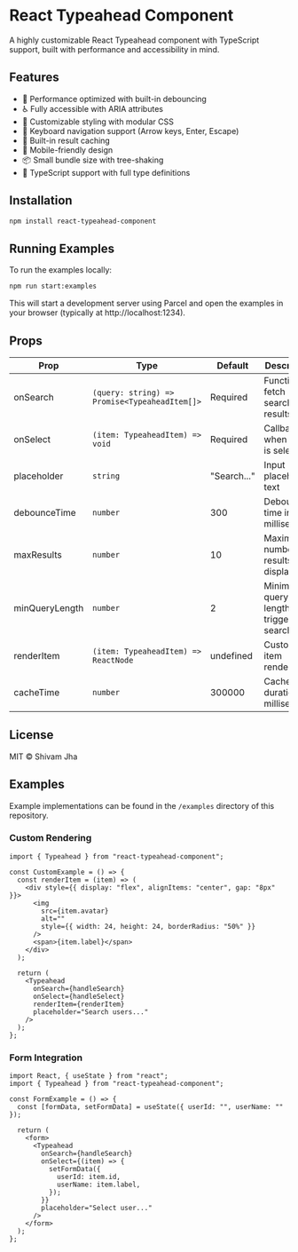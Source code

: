 # React Typeahead Component

A highly customizable React Typeahead component with TypeScript support, built with performance and accessibility in mind.

## Features

- 🚀 Performance optimized with built-in debouncing
- ♿️ Fully accessible with ARIA attributes
- 💅 Customizable styling with modular CSS
- 🎹 Keyboard navigation support (Arrow keys, Enter, Escape)
- 🔄 Built-in result caching
- 📱 Mobile-friendly design
- 📦 Small bundle size with tree-shaking
- 💪 TypeScript support with full type definitions

## Installation

```bash
npm install react-typeahead-component
```

## Running Examples

To run the examples locally:

```bash
npm run start:examples
```

This will start a development server using Parcel and open the examples in your browser (typically at http://localhost:1234).

## Props

| Prop           | Type                                          | Default     | Description                            |
| -------------- | --------------------------------------------- | ----------- | -------------------------------------- |
| onSearch       | `(query: string) => Promise<TypeaheadItem[]>` | Required    | Function to fetch search results       |
| onSelect       | `(item: TypeaheadItem) => void`               | Required    | Callback when item is selected         |
| placeholder    | `string`                                      | "Search..." | Input placeholder text                 |
| debounceTime   | `number`                                      | 300         | Debounce time in milliseconds          |
| maxResults     | `number`                                      | 10          | Maximum number of results to display   |
| minQueryLength | `number`                                      | 2           | Minimum query length to trigger search |
| renderItem     | `(item: TypeaheadItem) => ReactNode`          | undefined   | Custom item renderer                   |
| cacheTime      | `number`                                      | 300000      | Cache duration in milliseconds         |

## License

MIT © Shivam Jha

## Examples

Example implementations can be found in the `/examples` directory of this repository.

### Custom Rendering

```tsx
import { Typeahead } from "react-typeahead-component";

const CustomExample = () => {
  const renderItem = (item) => (
    <div style={{ display: "flex", alignItems: "center", gap: "8px" }}>
      <img
        src={item.avatar}
        alt=""
        style={{ width: 24, height: 24, borderRadius: "50%" }}
      />
      <span>{item.label}</span>
    </div>
  );

  return (
    <Typeahead
      onSearch={handleSearch}
      onSelect={handleSelect}
      renderItem={renderItem}
      placeholder="Search users..."
    />
  );
};
```

### Form Integration

```tsx
import React, { useState } from "react";
import { Typeahead } from "react-typeahead-component";

const FormExample = () => {
  const [formData, setFormData] = useState({ userId: "", userName: "" });

  return (
    <form>
      <Typeahead
        onSearch={handleSearch}
        onSelect={(item) => {
          setFormData({
            userId: item.id,
            userName: item.label,
          });
        }}
        placeholder="Select user..."
      />
    </form>
  );
};
```
